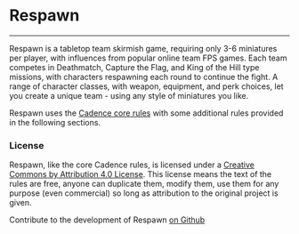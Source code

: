 # Respawn

---

Respawn is a tabletop team skirmish game, requiring only 3-6 miniatures per player, with influences from popular online team FPS games. Each team competes in Deathmatch, Capture the Flag, and King of the Hill type missions, with characters respawning each round to continue the fight. A range of character classes, with weapon, equipment, and perk choices, let you create a unique team - using any style of miniatures you like.

Respawn uses the [Cadence core rules](../core-rules/introduction.md) with some additional rules provided in the following sections.

### License

Respawn, like the core Cadence rules, is licensed under a [Creative Commons by Attribution 4.0 License](https://creativecommons.org/licenses/by/4.0/). This license means the text of the rules are free, anyone can duplicate them, modify them, use them for any purpose (even commercial) so long as attribution to the original project is given.

Contribute to the development of Respawn [on Github](https://github.com/open-source-tabletop/respawn)